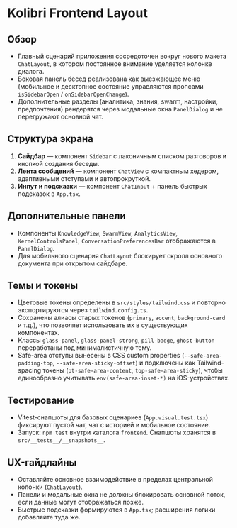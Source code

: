 # Kolibri Frontend Layout

## Обзор
- Главный сценарий приложения сосредоточен вокруг нового макета `ChatLayout`, в котором постоянное внимание уделяется колонке диалога.
- Боковая панель бесед реализована как выезжающее меню (мобильное и десктопное состояние управляются пропсами `isSidebarOpen` / `onSidebarOpenChange`).
- Дополнительные разделы (аналитика, знания, swarm, настройки, предпочтения) рендерятся через модальные окна `PanelDialog` и не перегружают основной чат.

## Структура экрана
1. **Сайдбар** — компонент `Sidebar` с лаконичным списком разговоров и кнопкой создания беседы.
2. **Лента сообщений** — компонент `ChatView` с компактным хедером, адаптивными отступами и автопрокруткой.
3. **Инпут и подсказки** — компонент `ChatInput` + панель быстрых подсказок в `App.tsx`.

## Дополнительные панели
- Компоненты `KnowledgeView`, `SwarmView`, `AnalyticsView`, `KernelControlsPanel`, `ConversationPreferencesBar` отображаются в `PanelDialog`.
- Для мобильного сценария `ChatLayout` блокирует скролл основного документа при открытом сайдбаре.

## Темы и токены
- Цветовые токены определены в `src/styles/tailwind.css` и повторно экспортируются через `tailwind.config.ts`.
- Сохранены алиасы старых токенов (`primary`, `accent`, `background-card` и т.д.), что позволяет использовать их в существующих компонентах.
- Классы `glass-panel`, `glass-panel-strong`, `pill-badge`, `ghost-button` переработаны под минималистичную тему.
- Safe-area отступы вынесены в CSS custom properties (`--safe-area-padding-top`, `--safe-area-sticky-offset`) и подключены как Tailwind-spacing токены (`pt-safe-area-content`, `top-safe-area-sticky`), чтобы единообразно учитывать `env(safe-area-inset-*)` на iOS-устройствах.

## Тестирование
- Vitest-снапшоты для базовых сценариев (`App.visual.test.tsx`) фиксируют пустой чат, чат с историей и мобильное состояние.
- Запуск: `npm test` внутри каталога `frontend`. Снапшоты хранятся в `src/__tests__/__snapshots__`.

## UX-гайдлайны
- Оставляйте основное взаимодействие в пределах центральной колонки (`ChatLayout`).
- Панели и модальные окна не должны блокировать основной поток, если данные могут отображаться позже.
- Быстрые подсказки формируются в `App.tsx`; расширения логики добавляйте туда же.
